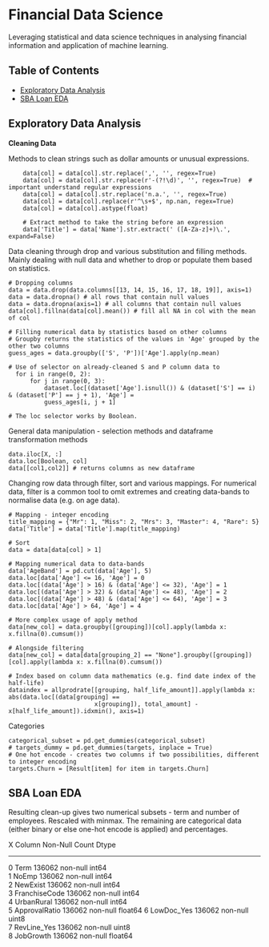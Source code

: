 # Financial Data Science
Leveraging statistical and data science techniques in analysing financial information and application of machine learning.

## Table of Contents
* [Exploratory Data Analysis](#exploratory-data-analysis)
* [SBA Loan EDA](#sba-loan-eda)

## Exploratory Data Analysis
**Cleaning Data**

Methods to clean strings such as dollar amounts or unusual expressions.

```
    data[col] = data[col].str.replace(',', '', regex=True)
    data[col] = data[col].str.replace(r'-(?!\d)', '', regex=True)  # important understand regular expressions
    data[col] = data[col].str.replace('n.a.', '', regex=True)
    data[col] = data[col].replace(r'^\s+$', np.nan, regex=True)
    data[col] = data[col].astype(float)
    
    # Extract method to take the string before an expression
    data['Title'] = data['Name'].str.extract(' ([A-Za-z]+)\.', expand=False)
```    

Data cleaning through drop and various substitution and filling methods. Mainly dealing with null data and whether to drop or populate them based on statistics.

```
# Dropping columns
data = data.drop(data.columns[[13, 14, 15, 16, 17, 18, 19]], axis=1)
data = data.dropna() # all rows that contain null values
data = data.dropna(axis=1) # all columns that contain null values
data[col].fillna(data[col].mean()) # fill all NA in col with the mean of col

# Filling numerical data by statistics based on other columns
# Groupby returns the statistics of the values in 'Age' grouped by the other two columns
guess_ages = data.groupby(['S', 'P'])['Age'].apply(np.mean)

# Use of selector on already-cleaned S and P column data to 
  for i in range(0, 2):
      for j in range(0, 3):
          dataset.loc[(dataset['Age'].isnull()) & (dataset['S'] == i) & (dataset['P'] == j + 1), 'Age'] =
          guess_ages[i, j + 1]

# The loc selector works by Boolean.
```

General data manipulation - selection methods and dataframe transformation methods

```
data.iloc[X, :]
data.loc[Boolean, col]
data[[col1,col2]] # returns columns as new dataframe

```

Changing row data through filter, sort and various mappings. For numerical data, filter is a common tool to omit extremes and creating data-bands to normalise data (e.g. on age data).

```
# Mapping - integer encoding
title_mapping = {"Mr": 1, "Miss": 2, "Mrs": 3, "Master": 4, "Rare": 5}
data['Title'] = data['Title'].map(title_mapping)

# Sort
data = data[data[col] > 1]

# Mapping numerical data to data-bands
data['AgeBand'] = pd.cut(data['Age'], 5)
data.loc[data['Age'] <= 16, 'Age'] = 0
data.loc[(data['Age'] > 16) & (data['Age'] <= 32), 'Age'] = 1
data.loc[(data['Age'] > 32) & (data['Age'] <= 48), 'Age'] = 2
data.loc[(data['Age'] > 48) & (data['Age'] <= 64), 'Age'] = 3
data.loc[data['Age'] > 64, 'Age'] = 4

# More complex usage of apply method
data[new_col] = data.groupby([grouping])[col].apply(lambda x: x.fillna(0).cumsum())

# Alongside filtering
data[new_col] = data[data[grouping_2] == "None"].groupby([grouping])[col].apply(lambda x: x.fillna(0).cumsum())

# Index based on column data mathematics (e.g. find date index of the half-life)
dataindex = allprodrate[[grouping, half_life_amount]].apply(lambda x: abs(data.loc[(data[grouping] ==
                        x[grouping]), total_amount] - x[half_life_amount]).idxmin(), axis=1)

```

Categories

```
categorical_subset = pd.get_dummies(categorical_subset)
# targets_dummy = pd.get_dummies(targets, inplace = True)
# One hot encode - creates two columns if two possibilities, different to integer encoding
targets.Churn = [Result[item] for item in targets.Churn]

```

## SBA Loan EDA

Resulting clean-up gives two numerical subsets - term and number of employees. Rescaled with minmax. The remaining are categorical data (either binary or else one-hot encode is applied) and percentages.

 X   Column         Non-Null Count   Dtype  
---  ------         --------------   -----  
 0   Term           136062 non-null  int64  
 1   NoEmp          136062 non-null  int64  
 2   NewExist       136062 non-null  int64  
 3   FranchiseCode  136062 non-null  int64  
 4   UrbanRural     136062 non-null  int64   
 5   ApprovalRatio  136062 non-null  float64
 6   LowDoc_Yes     136062 non-null  uint8  
 7   RevLine_Yes    136062 non-null  uint8  
 8   JobGrowth      136062 non-null  float64
